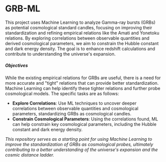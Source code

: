 # GRB-ML

This project uses Machine Learning to analyze Gamma-ray bursts (GRBs) as potential cosmological standard candles, focusing on improving their standardization and refining empirical relations like the Amati and Yonetoku relations. By exploring correlations between observable quantities and derived cosmological parameters, we aim to constrain the Hubble constant and dark energy density. The goal is to enhance redshift calculations and contribute to understanding the universe's expansion.

##### Objectives

While the existing empirical relations for GRBs are useful, there is a need for more accurate and "tight" relations that can provide better standardization. Machine Learning can help identify these tighter relations and further probe cosmological models. The specific tasks are as follows:

- **Explore Correlations**: Use ML techniques to uncover deeper correlations between observable quantities and cosmological parameters, standardizing GRBs as cosmological candles.
- **Constrain Cosmological Parameters**: Using the correlations found, ML can help constrain key cosmological parameters, including the Hubble constant and dark energy density.

*This repository serves as a starting point for using Machine Learning to improve the standardization of GRBs as cosmological probes, ultimately contributing to a better understanding of the universe's expansion and the cosmic distance ladder.* 
